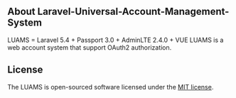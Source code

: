 ## About Laravel-Universal-Account-Management-System

LUAMS = Laravel 5.4 + Passport 3.0 + AdminLTE 2.4.0 + VUE
LUAMS is a web account system that support OAuth2 authorization.

## License

The LUAMS is open-sourced software licensed under the [MIT license](http://opensource.org/licenses/MIT).
